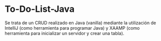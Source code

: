 # To-Do-List-Java

Se trata de un CRUD realizado en Java (vanilla) mediante la utilización de IntelliJ (como herramienta para programar Java)
y XAAMP (como herramienta para inicializar un servidor y crear una tabla).
